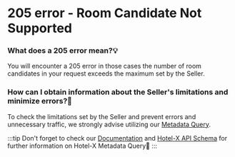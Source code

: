 ﻿---
sidebar_position: 10
---

# 205 error - Room Candidate Not Supported

### What does a 205 error mean?💡
You will encounter a 205 error in those cases the number of room candidates in your request exceeds the maximum set by the Seller.

### How can I obtain information about the Seller's limitations and minimize errors?🚫
To check the limitations set by the Seller and prevent errors and unnecessary traffic, we strongly advise utilizing our [Metadata Query](/docs/apis/for-buyers/hotel-x-pull-buyers-api/content/metadata).
 
:::tip
Don't forget to check our [Documentation](/docs/apis/for-buyers/hotel-x-pull-buyers-api/content/metadata) and [Hotel-X API Schema](https://api.travelgatex.com/) for further information on Hotel-X Metadata Query🚀
:::
